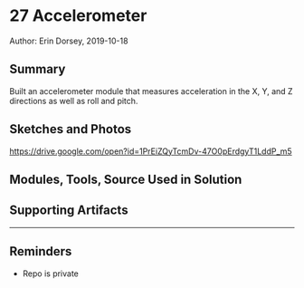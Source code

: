 #  27 Accelerometer

Author: Erin Dorsey, 2019-10-18

## Summary
Built an accelerometer module that measures acceleration in the X, Y, and Z directions as well as roll and pitch.

## Sketches and Photos
https://drive.google.com/open?id=1PrEiZQyTcmDv-47O0pErdgyT1LddP_m5

## Modules, Tools, Source Used in Solution


## Supporting Artifacts


-----

## Reminders
- Repo is private
